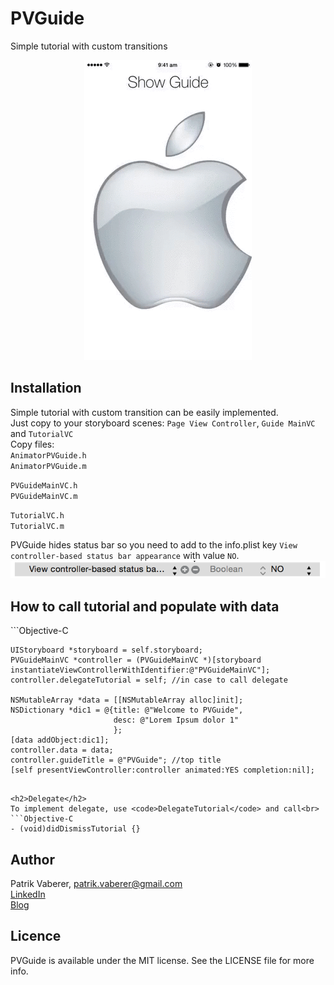 # PVGuide
Simple tutorial with custom transitions


<p align="center">
  <img height="480" src="https://github.com/Vaberer/PVGuide/blob/master/demo.gif"/>
</p>

<h2>Installation</h2>
Simple tutorial with custom transition can be easily implemented.
<br>
Just copy to your storyboard scenes: <code>Page View Controller</code>, <code>Guide MainVC</code> and <code>TutorialVC</code>
<br>
Copy files:<br>
<code>AnimatorPVGuide.h</code><br>
<code>AnimatorPVGuide.m</code><br>

<code>PVGuideMainVC.h</code><br>
<code>PVGuideMainVC.m</code><br>

<code>TutorialVC.h</code><br>
<code>TutorialVC.m</code><br>

PVGuide hides status bar so you need to add to the info.plist key <code>View controller-based status bar appearance</code> with value <code>NO</code>.<br>
<img src="https://github.com/Vaberer/PVGuide/blob/master/plist.png"/>

<h2>How to call tutorial and populate with data</h2>
```Objective-C


    UIStoryboard *storyboard = self.storyboard;
    PVGuideMainVC *controller = (PVGuideMainVC *)[storyboard instantiateViewControllerWithIdentifier:@"PVGuideMainVC"];
    controller.delegateTutorial = self; //in case to call delegate
    
    NSMutableArray *data = [[NSMutableArray alloc]init];
    NSDictionary *dic1 = @{title: @"Welcome to PVGuide",
                           desc: @"Lorem Ipsum dolor 1"
                           };
    [data addObject:dic1];
    controller.data = data;
    controller.guideTitle = @"PVGuide"; //top title
    [self presentViewController:controller animated:YES completion:nil];
```

<h2>Delegate</h2>
To implement delegate, use <code>DelegateTutorial</code> and call<br>
```Objective-C
- (void)didDismissTutorial {}
```



<h2>Author</h2>

Patrik Vaberer, patrik.vaberer@gmail.com<br/>
<a target="_blank" href="https://sk.linkedin.com/in/vaberer">LinkedIn</a><br>
<a target="_blank" href="http://vaberer.me">Blog</a>


<h2>Licence</h2>

PVGuide is available under the MIT license. See the LICENSE file for more info.
